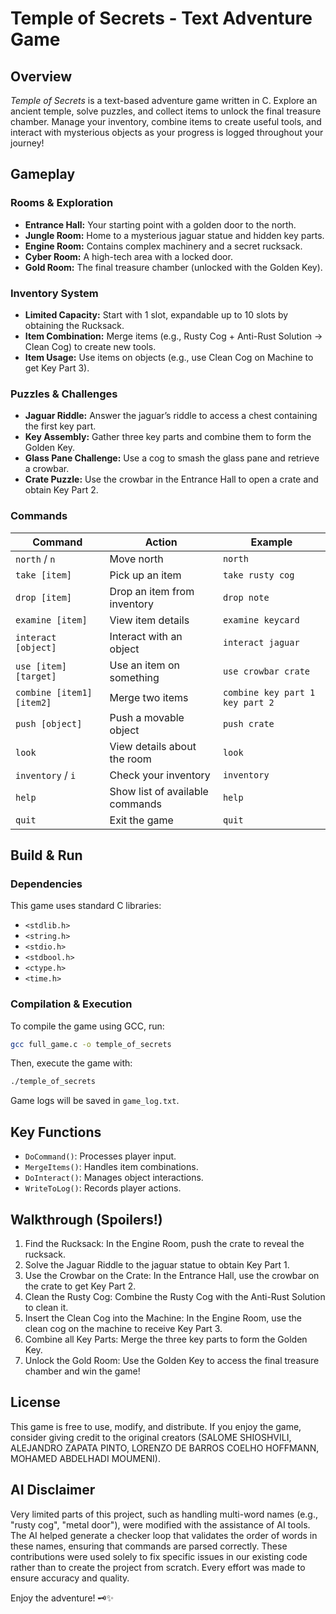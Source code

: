 # Temple of Secrets - Text Adventure Game

## Overview
*Temple of Secrets* is a text-based adventure game written in C. Explore an ancient temple, solve puzzles, and collect items to unlock the final treasure chamber. Manage your inventory, combine items to create useful tools, and interact with mysterious objects as your progress is logged throughout your journey!

## Gameplay

### Rooms & Exploration
- **Entrance Hall:** Your starting point with a golden door to the north.
- **Jungle Room:** Home to a mysterious jaguar statue and hidden key parts.
- **Engine Room:** Contains complex machinery and a secret rucksack.
- **Cyber Room:** A high-tech area with a locked door.
- **Gold Room:** The final treasure chamber (unlocked with the Golden Key).

### Inventory System
- **Limited Capacity:** Start with 1 slot, expandable up to 10 slots by obtaining the Rucksack.
- **Item Combination:** Merge items (e.g., Rusty Cog + Anti-Rust Solution → Clean Cog) to create new tools.
- **Item Usage:** Use items on objects (e.g., use Clean Cog on Machine to get Key Part 3).

### Puzzles & Challenges
- **Jaguar Riddle:** Answer the jaguar’s riddle to access a chest containing the first key part.
- **Key Assembly:** Gather three key parts and combine them to form the Golden Key.
- **Glass Pane Challenge:** Use a cog to smash the glass pane and retrieve a crowbar.
- **Crate Puzzle:** Use the crowbar in the Entrance Hall to open a crate and obtain Key Part 2.

### Commands
| Command                   | Action                            | Example                        |
| ------------------------- | --------------------------------- | ------------------------------ |
| `north` / `n`             | Move north                        | `north`                        |
| `take [item]`             | Pick up an item                   | `take rusty cog`               |
| `drop [item]`             | Drop an item from inventory       | `drop note`                    |
| `examine [item]`          | View item details                 | `examine keycard`              |
| `interact [object]`       | Interact with an object           | `interact jaguar`              |
| `use [item] [target]`     | Use an item on something          | `use crowbar crate`            |
| `combine [item1] [item2]`   | Merge two items                  | `combine key part 1 key part 2`|
| `push [object]`           | Push a movable object             | `push crate`                   |
| `look`                    | View details about the room       | `look`                       |
| `inventory` / `i`         | Check your inventory              | `inventory`                   |
| `help`                    | Show list of available commands   | `help`                        |
| `quit`                    | Exit the game                     | `quit`                        |

## Build & Run

### Dependencies
This game uses standard C libraries:
- `<stdlib.h>`
- `<string.h>`
- `<stdio.h>`
- `<stdbool.h>`
- `<ctype.h>`
- `<time.h>`

### Compilation & Execution
To compile the game using GCC, run:
```sh
gcc full_game.c -o temple_of_secrets
```
Then, execute the game with:
```sh
./temple_of_secrets
```
Game logs will be saved in `game_log.txt`.

## Key Functions
- `DoCommand()`: Processes player input.
- `MergeItems()`: Handles item combinations.
- `DoInteract()`: Manages object interactions.
- `WriteToLog()`: Records player actions.

## Walkthrough (Spoilers!)
1. Find the Rucksack: In the Engine Room, push the crate to reveal the rucksack.
2. Solve the Jaguar Riddle to the jaguar statue to obtain Key Part 1.
3. Use the Crowbar on the Crate: In the Entrance Hall, use the crowbar on the crate to get Key Part 2.
4. Clean the Rusty Cog: Combine the Rusty Cog with the Anti-Rust Solution to clean it.
5. Insert the Clean Cog into the Machine: In the Engine Room, use the clean cog on the machine to receive Key Part 3.
6. Combine all Key Parts: Merge the three key parts to form the Golden Key.
7. Unlock the Gold Room: Use the Golden Key to access the final treasure chamber and win the game!

## License
This game is free to use, modify, and distribute. If you enjoy the game, consider giving credit to the original creators (SALOME SHIOSHVILI, ALEJANDRO ZAPATA PINTO, LORENZO DE BARROS COELHO HOFFMANN, MOHAMED ABDELHADI MOUMENI).

## AI Disclaimer
Very limited parts of this project, such as handling multi-word names (e.g., "rusty cog", "metal door"), were modified with the assistance of AI tools. The AI helped generate a checker loop that validates the order of words in these names, ensuring that commands are parsed correctly. These contributions were used solely to fix specific issues in our existing code rather than to create the project from scratch. Every effort was made to ensure accuracy and quality.

Enjoy the adventure! 🗝️✨
